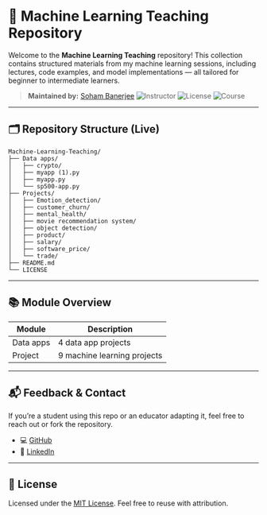 # 📘 Machine Learning Teaching Repository

Welcome to the **Machine Learning Teaching** repository! This collection contains structured materials from my machine learning sessions, including lectures, code examples, and model implementations — all tailored for beginner to intermediate learners.

> **Maintained by:** [Soham Banerjee](https://github.com/Soham-Banerjee-web)
> ![Instructor](https://img.shields.io/badge/Instructor-Soham_Banerjee-blue) ![License](https://img.shields.io/badge/License-MIT-yellow.svg) ![Course](https://img.shields.io/badge/Course-ML_Training-green)

---

## 🗂️ Repository Structure (Live)

```
Machine-Learning-Teaching/
├── Data apps/
│   ├── crypto/
│   ├── myapp (1).py
│   ├── myapp.py
│   └── sp500-app.py
├── Projects/
│   ├── Emotion_detection/
│   ├── customer_churn/
│   ├── mental_health/
│   ├── movie recommendation system/
│   ├── object detection/
│   ├── product/
│   ├── salary/
│   ├── software_price/
│   └── trade/
├── README.md
└── LICENSE
```

---

## 📚 Module Overview

| Module              | Description                                  |
| ------------------- | -------------------------------------------- |
| Data apps           | 4 data app projects                          |
| Project             | 9 machine learning projects                  |

---

## 📬 Feedback & Contact

If you’re a student using this repo or an educator adapting it, feel free to reach out or fork the repository.

* 💻 [GitHub](https://github.com/Soham-Banerjee-web)
* 🔗 [LinkedIn](https://www.linkedin.com/in/soham-banerjee-aaa466202/)

---

## 🪪 License

Licensed under the [MIT License](LICENSE). Feel free to reuse with attribution.

